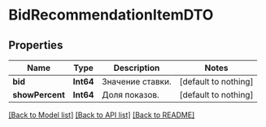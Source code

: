 # BidRecommendationItemDTO


## Properties
Name | Type | Description | Notes
------------ | ------------- | ------------- | -------------
**bid** | **Int64** | Значение ставки. | [default to nothing]
**showPercent** | **Int64** | Доля показов.  | [default to nothing]


[[Back to Model list]](../README.md#models) [[Back to API list]](../README.md#api-endpoints) [[Back to README]](../README.md)


